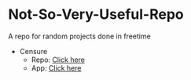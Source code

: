 # Not-So-Very-Useful-Repo
A repo for random projects done in freetime

- Censure 
  - Repo: [Click here](https://github.com/nikeplusdash/Not-So-Very-Useful-Repo/Censure/Censure-Prototype)
  - App: [Click here](https://censure.vercel.app/)